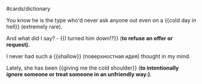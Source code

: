 #cards/dictionary 

You know he is the type who'd never ask anyone out even on a {{cold day in hell}} (extremely rare). <!--SR:!2024-01-27,7,252-->

And what did I say? - {{I turned him down!?}} (**to refuse an offer or request).** <!--SR:!2024-01-27,13,270--> 

I never had such a {{shallow}} (поверхностная идея) thought in my mind.

Lately, she has been {{giving me the cold shoulder}} (**to intentionally ignore someone or treat someone in an unfriendly way:)**.